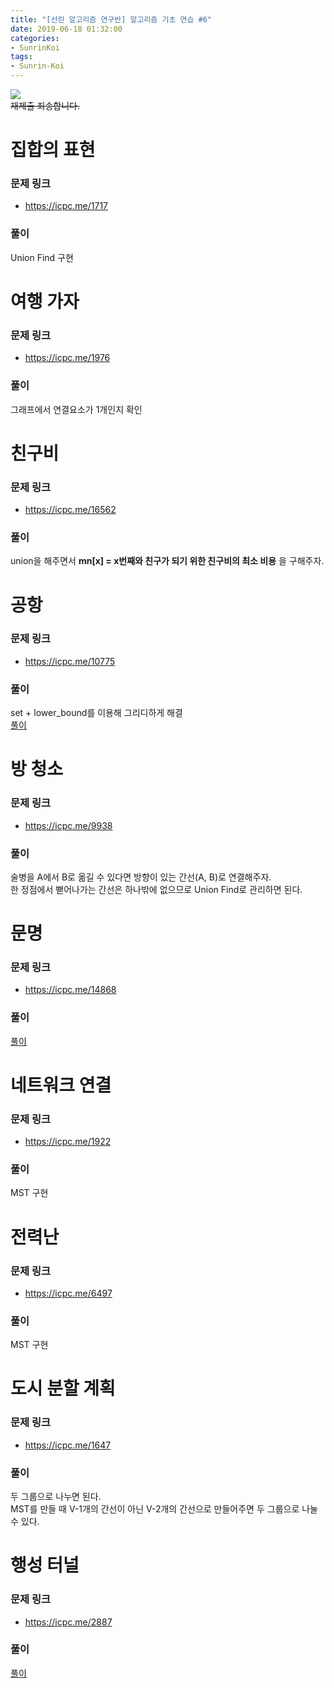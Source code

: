 ```yaml
---
title: "[선린 알고리즘 연구반] 알고리즘 기초 연습 #6"
date: 2019-06-18 01:32:00
categories:
- SunrinKoi
tags:
- Sunrin-Koi
---
```


<img src = "https://i.imgur.com/fXO3rwp.png"><br>
<s>재제출 죄송합니다.</s>

# 집합의 표현

### 문제 링크
* https://icpc.me/1717

### 풀이
Union Find 구현

# 여행 가자

### 문제 링크
* https://icpc.me/1976

### 풀이
그래프에서 연결요소가 1개인지 확인

# 친구비

### 문제 링크
* https://icpc.me/16562

### 풀이
union을 해주면서 **mn[x] = x번째와 친구가 되기 위한 친구비의 최소 비용** 을 구해주자.

# 공항

### 문제 링크
* https://icpc.me/10775

### 풀이
set + lower_bound를 이용해 그리디하게 해결<br>
[풀이](https://justicehui.github.io/ccc/2018/10/20/BOJ10775/)

# 방 청소

### 문제 링크
* https://icpc.me/9938

### 풀이
술병을 A에서 B로 옮길 수 있다면 방향이 있는 간선(A, B)로 연결해주자.<br>
한 정점에서 뻗어나가는 간선은 하나밖에 없으므로 Union Find로 관리하면 된다.

# 문명

### 문제 링크
* https://icpc.me/14868

### 풀이
[풀이](https://justicehui.github.io/koi/2018/12/16/BOJ14868/)

# 네트워크 연결

### 문제 링크
* https://icpc.me/1922

### 풀이
MST 구현

# 전력난

### 문제 링크
* https://icpc.me/6497

### 풀이
MST 구현

# 도시 분할 계획

### 문제 링크
* https://icpc.me/1647

### 풀이
두 그룹으로 나누면 된다.<br>
MST를 만들 때 V-1개의 간선이 아닌 V-2개의 간선으로 만들어주면 두 그룹으로 나눌 수 있다.

# 행성 터널

### 문제 링크
* https://icpc.me/2887

### 풀이
[풀이](https://justicehui.github.io/coci/2019/06/02/BOJ2887/)
